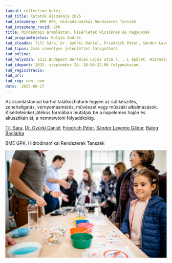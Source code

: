 ```yaml
---
layout: collection_kutej
tud_title: Kutatók éjszakája 2025
tud_intezmeny: BME GPK, Hidrodinamikai Rendszerek Tanszék
tud_intezmeny_rovid: GPK
title: Mindennapi áramlástan, kísérletek kicsiknek és nagyoknak
tud_programfelelos: Gulyás András
tud_eloadok: Till Sára, Dr. Gyürki Dániel, Friedrich Péter, Sándor Levente Gábor, Balog Boglárka
tud_tipus: Csak személyes jelenléttel látogatható
tud_online: 
tud_helyszin: 1111 Budapest Bertalan Lajos utca 7. , L épület, Hidrodinamikai Rendszek Tanszék Laboratórium
tud_idopont: 2025. szeptember 26. 18.00-22.00 folyamatosan.
tud_regisztracio: 
tud_url: 
tud_reg: nem, nem
date:  2025-08-27
---
```


Az áramlástannal bárhol találkozhatunk legyen az sütikészítés, zenehallgatás, vérnyomásmérés, művészet vagy műszaki alkalmazások. 
Kísérleteinket játékos formában mutatjuk be a napelemes hajón és akusztikán át, a nemnewtoni folyadékokig.  


[Till Sára](https://tudprog.bme.hu/kutatok_ejszakaja/profilok/till_sara), [Dr. Gyürki Dániel](https://tudprog.bme.hu/kutatok_ejszakaja/profilok/gyurki_daniel), [Friedrich Péter](https://tudprog.bme.hu/kutatok_ejszakaja/profilok/friedrich_peter), [Sándor Levente Gábor](https://tudprog.bme.hu/kutatok_ejszakaja/profilok/sandor_levente_gabor), [Balog Boglárka](https://tudprog.bme.hu/kutatok_ejszakaja/profilok/Balog_Boglarka)

BME GPK, Hidrodinamikai Rendszerek Tanszék

![Mindennapi áramlástan, kísérletek kicsiknek és nagyoknak](../2025/images/mindennapi-aramlastan-kiserletek-kicsiknek-es-nagyoknak.jpg)
